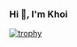 ### Hi 👋, I'm Khoi

[![trophy](https://github-profile-trophy.vercel.app/?username=nguyenkhoi2806)](https://github.com/nguyenkhoi2806/github-profile-trophy)
